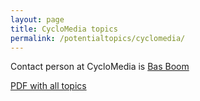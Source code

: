 ```yaml
---
layout: page
title: CycloMedia topics
permalink: /potentialtopics/cyclomedia/
---
```



Contact person at CycloMedia is [Bas Boom](mailto:bboom@cyclomedia.com)


[PDF with all topics](cyclomedia2017-10-20.pdf)

